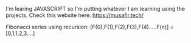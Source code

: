 I'm learing JAVASCRIPT so I'm putting whatever I am learning using the projects.
Check this website here: https://musafir.tech/

Fibonacci series using recursion:
[F(0),F(1),F(2),F(3),F(4).....F(n)] = [0,1,1,2,3....]
